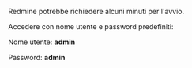 Redmine potrebbe richiedere alcuni minuti per l'avvio.

Accedere con nome utente e password predefiniti:

Nome utente: **admin**

Password: **admin**
